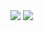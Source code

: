 <img src="https://streak-stats.demolab.com/?user=petrsima&theme=graywhite)](https://git.io/streak-stats"/>

<img  src="https://github-readme-stats.vercel.app/api/top-langs/?username=petrsima&layout=compact&card_width=445px&theme=swift)](https://github.com/petrsima/github-readme-stats" />
